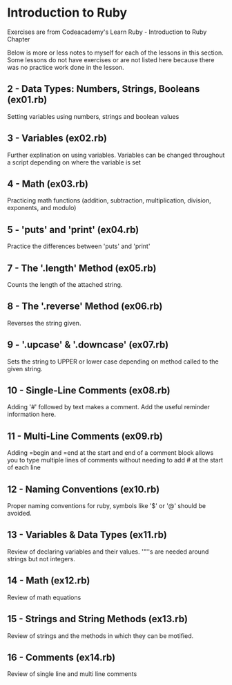 # Introduction to Ruby
Exercises are from Codeacademy's Learn Ruby - Introduction to Ruby Chapter

Below is more or less notes to myself for each of the lessons in this section.  Some lessons do not have exercises or are not listed here because there was no practice work done in the lesson.

## 2 - Data Types: Numbers, Strings, Booleans (ex01.rb)
Setting variables using numbers, strings and boolean values

## 3 - Variables (ex02.rb)
Further explination on using variables.  Variables can be changed throughout a script depending on where the variable is set

## 4 - Math (ex03.rb)
Practicing math functions (addition, subtraction, multiplication, division, exponents, and modulo)

## 5 - 'puts' and 'print' (ex04.rb)
Practice the differences between 'puts' and 'print'

## 7 - The '.length' Method (ex05.rb)
Counts the length of the attached string.

## 8 - The '.reverse' Method (ex06.rb)
Reverses the string given.

## 9 - '.upcase' & '.downcase' (ex07.rb)
Sets the string to UPPER or lower case depending on method called to the given string.

## 10 - Single-Line Comments (ex08.rb)
Adding '#' followed by text makes a comment.  Add the useful reminder information here.

## 11 - Multi-Line Comments (ex09.rb)
Adding =begin and =end at the start and end of a comment block allows you to type multiple lines of comments without needing to add # at the start of each line

## 12 - Naming Conventions (ex10.rb)
Proper naming conventions for ruby, symbols like '$' or '@' should be avoided.

## 13 - Variables & Data Types (ex11.rb)
Review of declaring variables and their values.  '"''s are needed around strings but not integers.

## 14 - Math (ex12.rb)
Review of math equations

## 15 - Strings and String Methods (ex13.rb)
Review of strings and the methods in which they can be motified.

## 16 - Comments (ex14.rb)
Review of single line and multi line comments